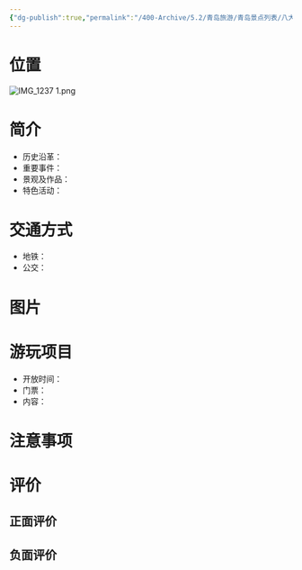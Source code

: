 ```yaml
---
{"dg-publish":true,"permalink":"/400-Archive/5.2/青岛旅游/青岛景点列表/八大关及其周边/南园/"}
---
```


#
# 位置
![IMG_1237 1.png](/img/user/800-%E5%85%B6%E4%BB%96/801-%E5%9B%BE%E7%89%87/IMG_1237%201.png)
# 简介
- 历史沿革：
- 重要事件：
- 景观及作品：
- 特色活动：
# 交通方式
- 地铁：
- 公交：
# 图片
# 游玩项目
- 开放时间：
- 门票：
- 内容：
# 注意事项
# 评价
## 正面评价
## 负面评价